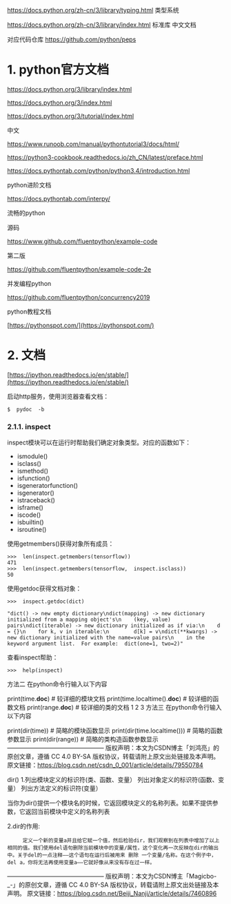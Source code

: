 





https://docs.python.org/zh-cn/3/library/typing.html 类型系统

https://docs.python.org/zh-cn/3/library/index.html 标准库 中文文档

对应代码仓库
https://github.com/python/peps






# 1. python官方文档



https://docs.python.org/3/library/index.html

https://docs.python.org/3/index.html





https://docs.python.org/3/tutorial/index.html









中文





https://www.runoob.com/manual/pythontutorial3/docs/html/



https://python3-cookbook.readthedocs.io/zh_CN/latest/preface.html




https://docs.pythontab.com/python/python3.4/introduction.html




python进阶文档


https://docs.pythontab.com/interpy/


流畅的python





源码

https://www.github.com/fluentpython/example-code


第二版

https://github.com/fluentpython/example-code-2e


并发编程python

https://github.com/fluentpython/concurrency2019











python教程文档

[https://pythonspot.com/](https://pythonspot.com/)






# 2. 文档




[https://ipython.readthedocs.io/en/stable/](https://ipython.readthedocs.io/en/stable/)



启动http服务，使用浏览器查看文档：

```
$  pydoc  -b
```


### 2.1.1. inspect

inspect模块可以在运行时帮助我们确定对象类型。对应的函数如下：

-   ismodule()
-   isclass()
-   ismethod()
-   isfunction()
-   isgeneratorfunction()
-   isgenerator()
-   istraceback()
-   isframe()
-   iscode()
-   isbuiltin()
-   isroutine()



使用getmembers()获得对象所有成员：

```
>>>  len(inspect.getmembers(tensorflow))
471
>>>  len(inspect.getmembers(tensorflow,  inspect.isclass))
50

```

使用getdoc获得文档对象：

```
>>>  inspect.getdoc(dict)

"dict() -> new empty dictionary\ndict(mapping) -> new dictionary initialized from a mapping object's\n    (key, value) pairs\ndict(iterable) -> new dictionary initialized as if via:\n    d = {}\n    for k, v in iterable:\n        d[k] = v\ndict(**kwargs) -> new dictionary initialized with the name=value pairs\n    in the keyword argument list.  For example:  dict(one=1, two=2)"

```

查看inspect帮助：

```
>>>  help(inspect)
```








方法二
在python命令行输入以下内容

print(time.__doc__)               # 较详细的模块文档
print(time.localtime().__doc__)   # 较详细的函数文档
print(range.__doc__)              # 较详细的类的文档
1
2
3
方法三
在python命令行输入以下内容

print(dir(time))                  # 简略的模块函数显示
print(dir(time.localtime()))      # 简略的函数参数显示
print(dir(range))                 # 简略的类构造函数参数显示
————————————————
版权声明：本文为CSDN博主「刘鸿亮」的原创文章，遵循 CC 4.0 BY-SA 版权协议，转载请附上原文出处链接及本声明。
原文链接：https://blog.csdn.net/csdn_0_001/article/details/79550784


dir()
1.列出模块定义的标识符(类、函数、变量）
  列出对象定义的标识符(函数、变量）
  列出方法定义的标识符(变量）


当你为dir()提供一个模块名的时候，它返回模块定义的名称列表。如果不提供参数，它返回当前模块中定义的名称列表



2.dir的作用:

         定义一个新的变量a并且给它赋一个值，然后检验dir，我们观察到在列表中增加了以上相同的值。我们使用del语句删除当前模块中的变量/属性，这个变化再一次反映在dir的输出中。关于del的一点注释——这个语句在运行后被用来 删除 一个变量/名称。在这个例子中，del a，你将无法再使用变量a——它就好像从来没有存在过一样。
————————————————
版权声明：本文为CSDN博主「Magicbo-_-」的原创文章，遵循 CC 4.0 BY-SA 版权协议，转载请附上原文出处链接及本声明。
原文链接：https://blog.csdn.net/Beiji_Nanji/article/details/7460896







































